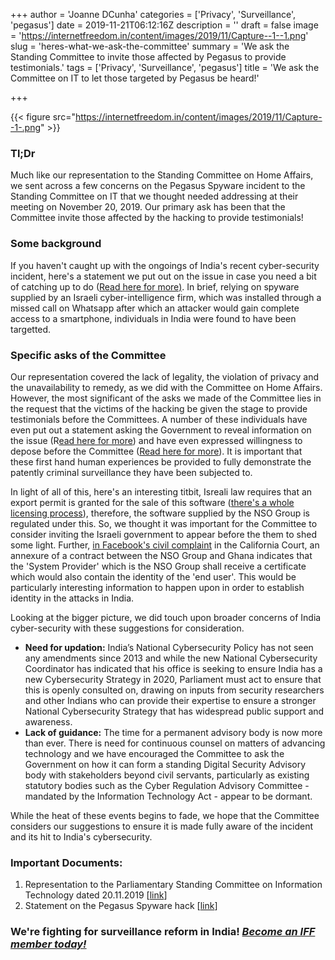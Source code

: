 +++
author = 'Joanne DCunha'
categories = ['Privacy', 'Surveillance', 'pegasus']
date = 2019-11-21T06:12:16Z
description = ''
draft = false
image = 'https://internetfreedom.in/content/images/2019/11/Capture--1--1.png'
slug = 'heres-what-we-ask-the-committee'
summary = 'We ask the Standing Committee to invite those affected by Pegasus to provide testimonials.'
tags = ['Privacy', 'Surveillance', 'pegasus']
title = 'We ask the Committee on IT to let those targeted by Pegasus be heard!'

+++


{{< figure src="https://internetfreedom.in/content/images/2019/11/Capture--1-.png" >}}

### Tl;Dr

Much like our representation to the Standing Committee on Home Affairs, we sent across a few concerns on the Pegasus Spyware incident to the Standing Committee on IT that we thought needed addressing at their meeting on November 20, 2019. Our primary ask has been that the Committee invite those affected by the hacking to provide testimonials!

### Some background

If you haven't caught up with the ongoings of India's recent cyber-security incident, here's a statement we put out on the issue in case you need a bit of catching up to do ([Read here for more)](https://internetfreedom.in/statement-scary-disclosures-on-use-of-nso-spyware-in-india-signal-a-need-for-urgent-remedy/).  In brief, relying on spyware supplied by an Israeli cyber-intelligence firm, which was installed through a missed call on Whatsapp after which an attacker would gain complete access to a smartphone, individuals in India were found to have been targetted.

### Specific asks of the Committee

Our representation covered the lack of legality, the violation of privacy and the unavailability to remedy, as we did with the Committee on Home Affairs. However, the most significant of the asks we made of the Committee lies in the request that the victims of the hacking be given the stage to provide testimonials before the Committees. A number of these individuals have even put out a statement asking the Government to reveal information on the issue (R[ead here for more](https://countercurrents.org/2019/11/open-letter-to-the-government-of-india-from-pegasus-targeted-persons)) and have even expressed willingness to depose before the Committee ([Read here for more](https://countercurrents.org/2019/11/pegasus-targeted-persons-demand-probe-from-the-parliamentary-standing-committee-on-information-technology)). It is important that these first hand human experiences be provided to fully demonstrate the patently criminal surveillance they have been subjected to.

In light of all of this, here's an interesting titbit, Isreali law requires that an export permit is granted for the sale of this software ([there's a whole licensing process](https://www.novalpina.pe/wp-content/uploads/2019/06/Legal-Opinion.pdf)), therefore, the software supplied by the NSO Group is regulated under this. So, we thought it was important for the Committee to consider inviting the Israeli government to appear before the them to shed some light. Further, [in Facebook's civil complaint](https://www.huffingtonpost.in/entry/whatsapp-snooping-pegasus-documents-show-indian-government-likely-culprit_in_5dbbbd74e4b057bf506fa196) in the California Court, an annexure of a contract between the NSO Group and Ghana indicates that the 'System Provider' which is the NSO Group  shall receive a certificate which would also contain the identity of the 'end user'. This would be particularly interesting information to happen upon in order to establish identity in the attacks in India.

Looking at the bigger picture, we did touch upon broader concerns of India cyber-security with these suggestions for consideration.

* **Need for updation:** India’s National Cybersecurity Policy has not seen any amendments since 2013 and while the new National Cybersecurity Coordinator has indicated that his office is seeking to ensure India has a new Cybersecurity Strategy in 2020, Parliament must act to ensure that this is openly consulted on, drawing on inputs from security researchers and other Indians who can provide their expertise to ensure a stronger National Cybersecurity Strategy that has widespread public support and awareness.
* **Lack of guidance:** The time for a permanent advisory body is now more than ever. There is need for continuous counsel on matters of advancing technology and we have encouraged the Committee to ask the Government on how it can form a standing Digital Security Advisory body with stakeholders beyond civil servants, particularly as existing statutory bodies such as the Cyber Regulation Advisory Committee - mandated by the Information Technology Act - appear to be dormant.

While the heat of these events begins to fade, we hope that the Committee considers our suggestions to ensure it is made fully aware of the incident and its hit to India's cybersecurity.

### Important Documents:

1. Representation to the Parliamentary Standing Committee on Information Technology dated 20.11.2019 [[link](https://drive.google.com/file/d/1cTKj1XwkU5tdUxj33ZId_hjQMnNsdSgS/view?usp=sharing)]
2. Statement on the Pegasus Spyware hack [[link](https://internetfreedom.in/statement-scary-disclosures-on-use-of-nso-spyware-in-india-signal-a-need-for-urgent-remedy/)]

### We're fighting for surveillance reform in India! [_Become an IFF member today!_](https://internetfreedom.in/donate/)

